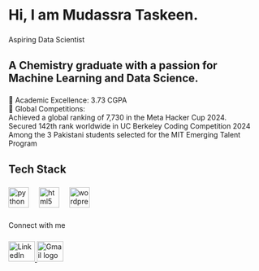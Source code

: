 <h1 align="left">Hi, I am Mudassra Taskeen.</h1>

###

<p align="left">Aspiring Data Scientist</p>

<!-- I wanted to add about me  -->


###

<h2 align="left">A Chemistry graduate with a passion for Machine Learning and Data Science.</h2>

<!-- I used html to add achievements -->


###

<p align="left">🥇 Academic Excellence: 3.73 CGPA<br>🌟 Global Competitions:<br>      Achieved a global ranking of 7,730 in the Meta Hacker Cup 2024.<br>      Secured 142th rank worldwide in UC Berkeley Coding Competition 2024<br>      Among the 3 Pakistani students selected for the MIT Emerging Talent Program</p>

###

<!-- I used html to include my technical skills -->


<h2 align="left">Tech Stack</h2>

###

<div align="left">
  <img src="https://cdn.jsdelivr.net/gh/devicons/devicon/icons/python/python-original.svg" height="40" alt="python logo"  />
  <img width="12" />
  <img src="https://cdn.jsdelivr.net/gh/devicons/devicon/icons/html5/html5-original.svg" height="40" alt="html5 logo"  />
  <img width="12" />
  <img src="https://cdn.jsdelivr.net/gh/devicons/devicon/icons/wordpress/wordpress-original.svg" height="40" alt="wordpress logo"  />
</div>

###

<!-- I wanted to add my social media accounts here for contact -->


<p align="left">Connect with me</p>

###

<div align="left">
  <a href="https://www.linkedin.com/in/mudassra-taskeen" target="_blank">
    <img src="https://raw.githubusercontent.com/maurodesouza/profile-readme-generator/master/src/assets/icons/social/linkedin/default.svg" width="52" height="40" alt="LinkedIn logo" />
  </a>
  <a href="mailto:mudassrataskeen@gmail.com">
    <img src="https://raw.githubusercontent.com/maurodesouza/profile-readme-generator/master/src/assets/icons/social/gmail/default.svg" width="52" height="40" alt="Gmail logo" />
  </a>
</div>


###

